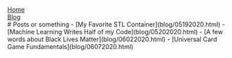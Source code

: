 <head>
  <meta charset="UTF-8">
  <link rel="stylesheet" type="text/css" href="style.css">
  <title>time to open blogs...</title>
  <link rel="shortcut icon" href="favicon.ico">
</head>
<div id="sitelinks">
  <a href="index.html">Home</a><br>
  <a href="blog/blogindex.html">Blog</a>
</div>
# Posts or something
- [My Favorite STL Container](blog/05192020.html)	
- [Machine Learning Writes Half of my Code](blog/05202020.html)
- [A few words about Black Lives Matter](blog/06022020.html)
- [Universal Card Game Fundamentals](blog/06072020.html)
